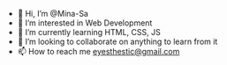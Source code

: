 - 👋 Hi, I’m @Mina-Sa
- 👀 I’m interested in Web Development
- 🌱 I’m currently learning HTML, CSS, JS
- 💞️ I’m looking to collaborate on anything to learn from it
- 📫 How to reach me eyesthestic@gmail.com

<!---
Mina-Sa/Mina-Sa is a ✨ special ✨ repository because its `README.md` (this file) appears on your GitHub profile.
You can click the Preview link to take a look at your changes.
--->
